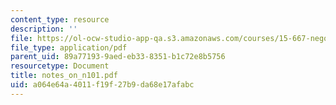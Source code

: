 ```yaml
---
content_type: resource
description: ''
file: https://ol-ocw-studio-app-qa.s3.amazonaws.com/courses/15-667-negotiation-and-conflict-management-spring-2001/a064e64a4011f19f27b9da68e17afabc_notes_on_n101.pdf
file_type: application/pdf
parent_uid: 89a77193-9aed-eb33-8351-b1c72e8b5756
resourcetype: Document
title: notes_on_n101.pdf
uid: a064e64a-4011-f19f-27b9-da68e17afabc
---
```

